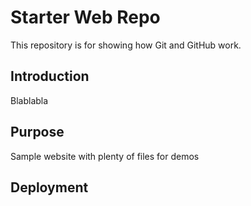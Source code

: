 # Starter Web Repo

This repository is for showing how Git and GitHub work.

## Introduction

Blablabla

## Purpose

Sample website with plenty of files for demos

## Deployment

